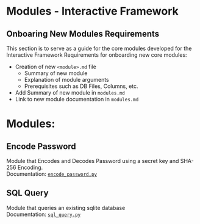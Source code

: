 # Modules - Interactive Framework

## Onboaring New Modules Requirements
This section is to serve as a guide for the core modules developed for the Interactive Framework
Requirements for onboarding new core modules:<br>

* Creation of new `<module>.md` file
    * Summary of new module
    * Explanation of module arguments
    * Prerequisites such as DB Files, Columns, etc.
* Add Summary of new module in `modules.md`
* Link to new module documentation in `modules.md`

# Modules:

## Encode Password
Module that Encodes and Decodes Password using a secret key and SHA-256 Encoding. <br>
Documentation: [`encode_password.py`](./encode_password.md)<br>

## SQL Query
Module that queries an existing sqlite database <br>
Documentation: [`sql_query.py`](./sql_query.md)<br>